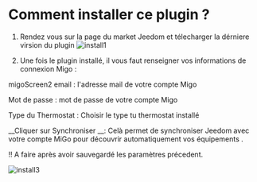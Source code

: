 # Comment installer ce plugin ?

1. Rendez vous sur la page du market Jeedom et télecharger la dérniere virsion du plugin
![install1](https://raw.githubusercontent.com/limad/plugin-test/master/images/migoThermostat_screenshot12.PNG)

2. Une fois le plugin installé, il vous faut renseigner vos informations de connexion Migo :

migoScreen2
email : l'adresse mail de votre compte Migo

Mot de passe : mot de passe de votre compte Migo

Type du Thermostat : Choisir le type tu thermostat installé

__Cliquer sur Synchroniser __: Celà permet de synchroniser Jeedom avec votre compte MiGo pour découvrir automatiquement vos équipements . 

!! A faire après avoir sauvegardé les paramètres précedent.

  
![install3](https://github.com/NextDom/plugin-AlternativeMarketForJeedom/raw/master/docs/images/HowToInstall3.png)
